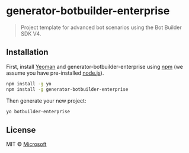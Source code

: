 # generator-botbuilder-enterprise
> Project template for advanced bot scenarios using the Bot Builder SDK V4.

## Installation

First, install [Yeoman](http://yeoman.io) and generator-botbuilder-enterprise using [npm](https://www.npmjs.com/) (we assume you have pre-installed [node.js](https://nodejs.org/)).

```bash
npm install -g yo
npm install -g generator-botbuilder-enterprise
```

Then generate your new project:

```bash
yo botbuilder-enterprise
```

## License

MIT © [Microsoft](http://dev.botframework.com)
